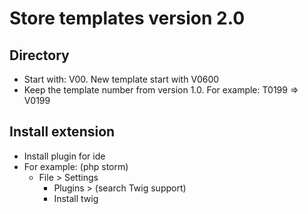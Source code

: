 # Store templates version 2.0

## Directory

- Start with: V00. New template start with V0600
- Keep the template number from version 1.0. For example: T0199 => V0199

## Install extension
- Install plugin for ide
- For example: (php storm) 
    - File  > Settings 
       - Plugins > (search Twig support)
       - Install twig
